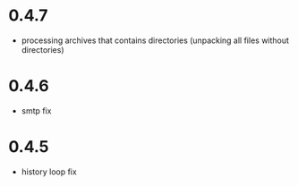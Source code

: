 # 0.4.7
* processing archives that contains directories (unpacking all files without directories)

# 0.4.6
* smtp fix

# 0.4.5
* history loop fix


